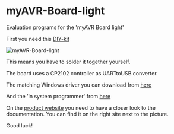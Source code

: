 myAVR-Board-light
=================

Evaluation programs for the 'myAVR Board light'

First you need this [DIY-kit](http://shop.myavr.de/index.php?sp=article.sp.php&artID=200084)

![myAVR-Board-light](https://dl.dropboxusercontent.com/u/16995368/P1000334.JPG)

This means you have to solder it together yourself.

The board uses a CP2102 controller as UARTtoUSB converter.

The matching Windows driver you can download from [here](http://shop.myavr.de/index.php?ws=download_file.ws.php&dlid=46&filename=treiber/tool_usb-treiber-myavr-board-v6.6.1.zip)

And the 'in system programmer' from [here](http://shop.myavr.de/index.php?ws=download_file.ws.php&dlid=112&filename=software/tool_myAVR-ProgTool-V139-b2236_en_de.zip) 

On the [product website](http://shop.myavr.de/index.php?sp=article.sp.php&artID=200084) you need to have a closer look to the documentation.
You can find it on the right site next to the picture.

Good luck! 

